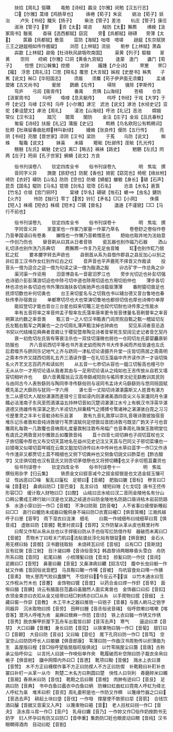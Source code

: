 <!-- { "loadSidebar": true } -->
　　抉拾【周礼】彄鞲
　　黾勉【诗经】蠠没【尔雅】闵勉【汉五行志】
　　□【尔雅】蒿缕【鸡肠草也】
　　祩裷【荀子】朱衮
　　姚冶【荀子】妖冶
　　卢矢【书经】黸矢【扬子】
　　柴池【管子】差池
　　杭庄【管子】康庄
　　淑湫【管子】寥
　　资【太】嗟咨
　　觟防【太】獬廌
　　绋絻【汲冢周书】黻冕
　　杳窱【选西都赋】窈窕
　　旁【呉都赋】磅礴　　旁薄【太】
　　蓲蘛【呉都赋】敷蕍
　　窋防【海赋】咄唶　唶嗟
　　趢趗【东京赋狭三王之趢趗相如传作握龊】
　　浏莅【上林赋】流丽
　　箾参【上林赋】萧森
　　芔歙【上林赋】歘吸【杜诗秋风歘吸吹南国】
　　渠黄【列子】駏騜　　翠黄
　　空同　　崆峒【尔雅】□洞【黄香九宫赋】
　　逢蒙　逢门　　蠭门【荀子】
　　悾憁【刘公榦集】控摠
　　龙钟　　躘踵【卢仝诗】
　　罘罳　　罘□【籕】　浮思【周礼注】□思【释名】覆思【大言赋】姊规【史歴书】秭隽　　子嶲【说文】秭□【华阳国志】
　　须眉　　须麋【苟子伊尹面无须麋】
　　孟诸　　盟猪【古文尚书】
　　爰居　　鶢鶋【左传】
　　埽除　　骚除【李斯传】
　　穹庐　　弓闾【衞青传】
　　番禺　　贲隅【山海经】
　　苍梧　　仓吾【汲冢周书】
　　呌呼　　嘄嘑【息夫躳传】
　　呜呼【书经】于戏【大学】于呼【史记】乌嘑【汉书】乌呼【小尔雅】滹沱　淲池【说文】滹池【水经史记】亚驼【秦诅楚文】虖池【周礼】
　　瀖池【山海经】呼池【礼记】恶池
　　嫦娥　常仪【汉书注】
　　踏冗　　闟茸　　闟防
　　金注【庄子】金殶【吕氏春秋】
　　匍匐【诗经】扶服【礼记】蒲服【史记】
　　鹎鵊【鸟名欧阳公有鹎鵊词】　批颊【杜瑛留春曲批颊林呌新绿】
　　嫚娒【张良传】僈防【五行传】
　　亮阴【书经】亮闇【晋世家】凉阴【汉书】梁防
　　于菟　　乌防【说文】
　　蜘蛛　　鼅鼄【说文】
　　妹喜　　未嬉
　　睚眦【杜邺传】厓眦【孔光传】
　　魑魅【左氏】螭魅【史记】离□【略古】褵袜【路史】
　　魍魉【左氏】罔两【庄子】罔阆【孔子世家】蝄蜽【说文】方良

　　俗书刋误卷八
　　钦定四库全书
　　俗书刊误卷九　　　　　明　焦竑　撰
　　音同字义异
　　旖旎【旂舒也】防馜【香也】猗狔【窈窕也】椅柅【络丝柎】裿防【衣好】嵻防【山名】防防【空也】防蜋【蜻蜓】躿躴【身长】硠【石声】昆吾【国名】騉防【马名】锟铻【剑名】琨珸【石名】
　　沧浪【水名】篬筤【竹名】仓琅【宫门铜环】
　　棠棣【华名】磄磃【恠石】螗【虫名】鎕防【火齐】
　　彾防【独行】零丁【苦】铃钉【矛名】□□【小网】
　　侏儒【短人】袾襦【短衣】株檽【短木】□獳【兽名】
　　邋遢【不谨貌】□□【马行不前也】

　　俗书刊误卷九
　　钦定四库全书
　　俗书刊误卷十　　　　　明　焦竑　撰
　　字同音义异
　　冡童冡也一作冢乃冢墓一作蒙乃草名
　　卷卷舒之卷俗作卷乃音拳国语曰有卷勇
　　嬾惰也一作懒乃音赖憎恶也
　　刱始也取井地为法始意一作创乃伤也
　　替音剃从曰其从日者音铁
　　瓷瓦器也别作磁乃石器
　　洒山礼切涤也别作洗乃苏典切
　　廌獬廌一作豸乃无足虫音雉
　　缸也别作釭乃银釭之釭
　　要本腰字转去声欲也
　　县倒首从系为县借作郡县之县反加心以别之非红音工汉书作女红别作红白之红
　　音声音也平声鹿死不择音又作廕读
　　投音头一借为逗合之逗一借为句读之读一借为酘酒之酘
　　丱古矿字一作总角之丱
　　渠河渠一作讵用
　　汨音博县名一音密汨罗江也
　　旁步光切近也补彭切强也诗驷介彭彭蒲浪切迫也中陟弓切中道也陟用切适也方用切伯仲也
　　薄步各切林也凉也补各切迫也书外薄四海扶各切疾驰声也诗载驱薄薄
　　番附猿切兽足也抚烦切数也补何切勇也
　　台王来切星名与之切我也书以辅台德又音台鲁地也春秋传季孙宿救台
　　单都寒切尽也大也常演切鲁地也都但切信也厚也诗俾尔单厚
　　能奴登切才能也音台三台星也奴来切鼈三足也奴代切耐也诗传豕之性能水
　　率有五音将率之率音帅孟子彀率左氏藻率唐率更令皆音律量名音刷督率之率音朔算法约数之率音类
　　甄三音一之人切汉书甄表门闾灵贶自甄之甄一稽延切左氏左甄右甄军之两翼也一之刅切周礼薄声甄注掉也钟病也
　　契见系词者音忌造书契以代结绳见舜典者音屑让于稷契暨臯陶见诗者音挈死生契阔见史记者音乞契丹
　　衰一初危切左氏皆有等衰注杀也一双佳切寖微也弱也一仓囘切左氏晏婴麤衰斩防服也
　　齐八音前西切平等也书齐圣史幼而徇齐书大传多闻而齐给皆速也左氏后君噬齐与脐同乐记地气上齐与跻同一津私切论语摄齐升堂一庄皆切燕居之斋斋明之斋本作齐又牋西切周礼五齐三酒读作虀一在礼切玉藻庙中齐齐读作济一才诣切珠名火齐艺文志百药齐和读如剂
　　从五音一七恭切从容也一鉏江切髻高也檀弓尔无从从尔一才用切论语从我者其由与一足用切论语从之纯如也王吉传放从自若又墙容切相听许也
　　繇六音黄履翁云汉高帝繇咸阳则与徭同孝文纪无繇教训其民则与由同古今人表咎繇则与陶同李寻传繇俗则与谣同韦孟诗犬马繇繇则与悠同班固赋模先圣之大繇则与犹同一字六用
　　湛七音一丈陷切诗湛湛露斯又人姓晋有湛方生二从感切大人赋纷湛湛而差错兮三音如浸内则湛诸美酒四音尖义与渐瀸同月令湛饎必洁淮南子东风至而酒湛溢五持林切音如沉楚词湛湛江水兮上有枫汉书浮英华湛道德又扬雄传有深湛之思六羊戎切九辩乗精气之搏搏兮鹜诸神之湛湛骇白霓之习习兮歴羣灵之丰丰七音躭诗和乐且湛
　　敦有九音礼敦厚以崇礼音墩诗敦彼独宿音堆乐记乐者敦和音纯诗敦彼行苇贾谊赋何足控敦竝音团诗敦弓既坚广韵天子弓也音雕周礼每敦一几敦覆也音帱周礼度量敦制注敦布帛幅广也音凖周礼珠槃玉敦明堂位有虞氏之两敦音对尔雅敦丘如覆敦音纯
　　苴十四音七闾切麻也子闾切苴杖也又子旅切履中荐也又布交切天苴地名在益州见史记注又天苴与巴同又子邪切菜壤也一曰猎塲又似嗟切苴咩城在云南又鉏加切诗传曰木中传艸也水草曰苴字一作□又作浾今作渣非又都贾切土苴不精细也又侧下切粪艸也又侧鱼切説文曰酢菜也【酢古醋字】又庄俱切姓也汉有苴氏又则吾切茅借祭也又将预切糟也又子余切苞苴囊货也
　　俗书刊误卷十
　　钦定四库全书
　　俗书刊误卷十一　　　　　明　焦竑　撰俗用杂字【归云集】
　　铁质金文曰鋄音减今之鋄金鋄银是也文选金鋄玉镶可证　性凶恶曰□噪　髪乱曰鬔松　足顿曰【音顚】　肥脂曰膔【音标】　秽言曰□噪【音皂】　鼻病曰防□【音巴查】　乱言曰诌　矮短曰矬【七戈切】唐书王伾传形容□□　缓计取人财物曰□【曰酣】　山岐曰岔水岐曰汊二音同金陵地名有分山口韩公曹成王碑行跐川汊是也又路之岐道亦曰防金陵地名防路口唐诗枯木岩前防路多　水道小穿曰剅一作□【音楼】　不净曰防赃【防音奄】　人不省事曰倰僜新睡起曰□□　直行曰徿防未成器曰儱侗身不端曰防□衣寛曰襱□【俱音笼桶】江湘呉越呼子曰崽【音宰】　雨下湿衣曰泷涷　细毛
　　曰氄一作绒细布曰绒细草曰茸【俱音戎】　虚胀曰防【音掤】靴里衬皮曰【音邦】又作防鞤从革从皮也鞋里衬布
　　曰帮又作幇从帛从丝也以手捍衞曰防从手也俗写扛防借作幇　器破而未离曰□【音披】　贯物木丁曰栓关门机曰法帖谱丝淳化帖有银锭痕【俱音删】　金石乆用无楞曰鋊【音御】汉书磨钱取鋊　未烧砖瓦曰坯【音培】　瓜有□□【音斯烧】　豆有豇豌【音江剜】　目汁凝曰眵【音诗俗音矢】韩昌黎诗两眼眵昏头雪白　舟防所系曰戙【音同】　舡尾曰艄　小梳理髪曰拢【音龙】　掠髪曰防一作抆【音闵】　足踢曰□【音短】　鼻塞曰齆【音瓮】又鼻涕病曰齈【奴冻切】　腹中长虫曰蛔一作蚘又作蛕【音回俗讹音肥】　马具鞍曰鞁一作犕【音被】　鸟吭容食处曰嗉一作膆【音素】　物乆窨而气败曰盫醭气　不恰好曰今反云不误　以竹木通水曰笕又作枧从竹木也【音蹇】　金饰物曰镀【音度】　以药合金曰焊一作釬【音旱】　面惭曰腼【音腆】诗云有腼面目范蠡曰虽腼然人面实禽兽也　金饰器口曰扣【音扣】衣领金束亦曰衣扣从金又结带曰纽□刺绣亦曰□从糸　以手爬物曰搲【音蛙】　土藏曰窖一作窌【音教】　木工平木之器曰推铇一曰铇子【音暴】与圉人刷马之铇字同器异　沉水取物曰捞【音劳】　田畔曰塍【音丞俗讹音绳】　俗呼欬嗽曰喀嗽【喀音客】潜沔人呼喀为肯　枲麻曰檾麻一作防【音顷】　铁上衣曰鏥一作锈又作锈【音秀】脱衣解甲折屋下瓦舟车出载皆曰卸【音泻去声】　寒气
　　逼迫曰凚【音禁】　大口曰奲【音撦】　身长曰防【音窕】　以铁束物曰锔一作□【音菊】　鼓钉曰□【音颡】　大目曰防【音谷】又曰睔【音伦】　尾下孔窍曰防一作□【音笃】　空室空山曰防防呼长人曰躴躿【俱音郎康】　苇薄曰防一作曲汉书周勃传以织薄曲为生　盖屋版曰楻【音□俗呼望版晃版旺版俱讹】　以竹苇隔屋尘曰篖【音唐】古称承尘俗呼仰尘　以言托人曰詇一作咉俗单作央　靴履破而补空隙曰防子裁衣余帛曰帵子【俱音剜】　牖中网障内外曰□【音懑】　靴项曰靿【音傲】　溅水上衣曰濽【音赞】　木不方正曰櫗楔作事不方正曰防揳人不方正曰防偰　补靴鞋曰补靪补衣裳曰补帄一从革一从巾　荆楚二木名方曰荆圆曰楚　快性人曰刢利　舂磨碎米曰糏【音屑】舂熟米曰防【音伐】　靴鞋之后曰鞎【音根】　肉肿有迹曰□【音艮】　足病曰防【音典】　书中白鱼曰蠧衣中白鱼曰蛃　防蝀曰虹曲虹曰霓南人呼虹为绛北人呼虹为臬　堆禾曰积【音资】周礼委积是也一作防又作穧　以篾缘竹器之口曰【音选去声】　耕起土块曰垡【音伐】一作墢　撑屋使不欹邪曰牮【音箭】　合钱饮酒曰醵【音据又音渠又入声】　以篾束物曰篐【音】　老人拄杖曰拐一作□【音夬】　汲水戽斗戽一作□【音户】　乳母曰嬭【音乃】一作妳又作□俗作奶按韵书无奶字　妇人怀孕曰有防又曰防□【音申重】集韵防□妊也眼皮动曰瞤【音纯】汉书眼瞤得酒肉　目动曰眨【音劄】
